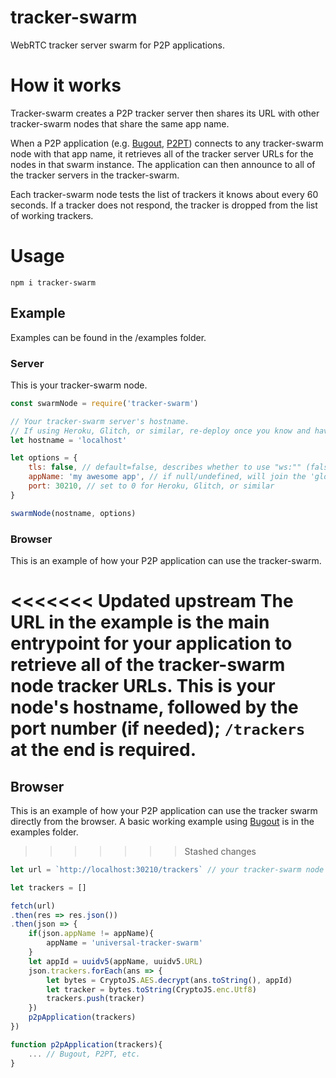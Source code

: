 # tracker-swarm
WebRTC tracker server swarm for P2P applications.

# How it works
Tracker-swarm creates a P2P tracker server then shares its URL with other tracker-swarm nodes that share the same app name.

When a P2P application (e.g. [Bugout](https://github.com/chr15m/bugout), [P2PT](https://github.com/subins2000/p2pt)) connects to any tracker-swarm node with that app name, it retrieves all of the tracker server URLs for the nodes in that swarm instance. The application can then announce to all of the tracker servers in the tracker-swarm.

Each tracker-swarm node tests the list of trackers it knows about every 60 seconds. If a tracker does not respond, the tracker is dropped from the list of working trackers.

# Usage

`npm i tracker-swarm`

## Example
Examples can be found in the /examples folder.

### Server
This is your tracker-swarm node.

```js
const swarmNode = require('tracker-swarm')

// Your tracker-swarm server's hostname. 
// If using Heroku, Glitch, or similar, re-deploy once you know and have updated your hostname
let hostname = 'localhost'

let options = {
    tls: false, // default=false, describes whether to use "ws:"" (false), or "wss:"" (true) as the node url's protocol
    appName: 'my awesome app', // if null/undefined, will join the 'global' swarm
    port: 30210, // set to 0 for Heroku, Glitch, or similar
}

swarmNode(nostname, options)
```

### Browser
This is an example of how your P2P application can use the tracker-swarm.

<<<<<<< Updated upstream
The URL in the example is the main entrypoint for your application to retrieve all of the tracker-swarm node tracker URLs. This is your node's hostname, followed by the port number (if needed);  `/trackers` at the end is **required**.
=======
## Browser
This is an example of how your P2P application can use the tracker swarm directly from the browser. A basic working example using [Bugout](https://github.com/chr15m/bugout) is in the examples folder.
>>>>>>> Stashed changes

```js
let url = `http://localhost:30210/trackers` // your tracker-swarm node instance url

let trackers = []

fetch(url)
.then(res => res.json())
.then(json => {
    if(json.appName != appName){
        appName = 'universal-tracker-swarm'
    }
    let appId = uuidv5(appName, uuidv5.URL)
    json.trackers.forEach(ans => {
        let bytes = CryptoJS.AES.decrypt(ans.toString(), appId)
        let tracker = bytes.toString(CryptoJS.enc.Utf8)
        trackers.push(tracker)
    })
    p2pApplication(trackers)
})

function p2pApplication(trackers){
    ... // Bugout, P2PT, etc.
}
```
